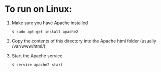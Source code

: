 # To run on Linux:

1) Make sure you have Apache installed

    ```$ sudo apt-get install apache2```

2) Copy the contents of this directory into the Apache html folder (usually /var/www/html/)

3) Start the Apache service

    ```$ service apache2 start```

